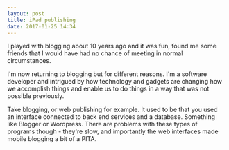 ```yaml
---
layout: post
title: iPad publishing
date: 2017-01-25 14:34
---
```

I played with blogging about 10 years ago and it was fun, found me some friends that I would have had no chance of meeting in normal circumstances.

I'm now returning to blogging but for different reasons. I'm a software developer and intrigued by how technology and gadgets are changing how we accomplish things and enable us to do things in a way that was not possible previously.

Take blogging, or web publishing for example. It used to be that you used an interface connected to back end services and a database. Something like Blogger or Wordpress. There are problems with these types of programs though - they're slow, and importantly the web interfaces made mobile blogging a bit of a PITA.